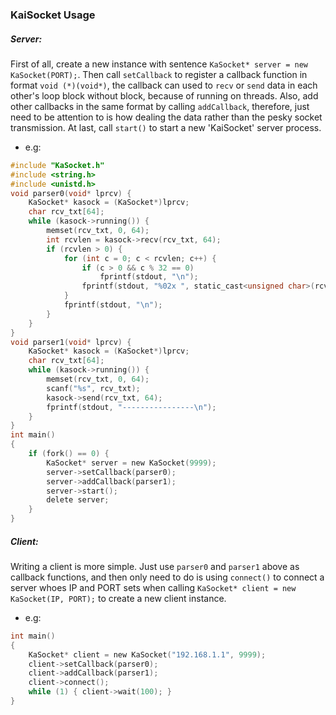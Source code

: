 ### KaiSocket Usage

##### Server:
First of all, create a new instance with sentence `KaSocket* server = new KaSocket(PORT);`. Then call `setCallback` to register a callback function in format `void (*)(void*)`, the callback can used to `recv` or `send` data in each other's loop block without block, because of running on threads. Also, add other callbacks in the same format by calling `addCallback`, therefore, just need to be attention to is how dealing the data rather than the pesky socket transmission. At last, call `start()` to start a new 'KaiSocket' server process.
* e.g:
```c
#include "KaSocket.h"
#include <string.h>
#include <unistd.h>
void parser0(void* lprcv) {
    KaSocket* kasock = (KaSocket*)lprcv;
    char rcv_txt[64];
    while (kasock->running()) {
        memset(rcv_txt, 0, 64);
        int rcvlen = kasock->recv(rcv_txt, 64);
        if (rcvlen > 0) {
            for (int c = 0; c < rcvlen; c++) {
                if (c > 0 && c % 32 == 0)
                    fprintf(stdout, "\n");
                fprintf(stdout, "%02x ", static_cast<unsigned char>(rcv_txt[c]));
            }
            fprintf(stdout, "\n");
        }
    }
}
void parser1(void* lprcv) {
    KaSocket* kasock = (KaSocket*)lprcv;
    char rcv_txt[64];
    while (kasock->running()) {
        memset(rcv_txt, 0, 64);
        scanf("%s", rcv_txt);
        kasock->send(rcv_txt, 64);
        fprintf(stdout, "----------------\n");
    }
}
int main() 
{
    if (fork() == 0) {
        KaSocket* server = new KaSocket(9999);
        server->setCallback(parser0);
        server->addCallback(parser1);
        server->start();
        delete server;
    }
}
```
##### Client:
Writing a client is more simple. Just use `parser0` and `parser1` above as callback functions, and then only need to do is using `connect()` to connect a server whoes IP and PORT sets when calling `KaSocket* client = new KaSocket(IP, PORT);` to create a new client instance.
* e.g:
```c
int main()
{
    KaSocket* client = new KaSocket("192.168.1.1", 9999);
    client->setCallback(parser0);
    client->addCallback(parser1);
    client->connect();
    while (1) { client->wait(100); }
}
```
